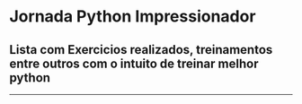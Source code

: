 # Jornada Python Impressionador
## Lista com Exercicios realizados, treinamentos entre outros com o intuito de treinar melhor python
--------

